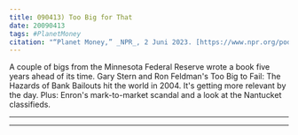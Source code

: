 ```yaml
---
title: 090413) Too Big for That
date: 20090413
tags: #PlanetMoney
citation: "“Planet Money,” _NPR_, 2 Juni 2023. [https://www.npr.org/podcasts/510289/planet-money](https://www.npr.org/podcasts/510289/planet-money) (diakses 4 Juni 2023)."
---
```


A couple of bigs from the Minnesota Federal Reserve wrote a book five years ahead of its time. Gary Stern and Ron Feldman's Too Big to Fail: The Hazards of Bank Bailouts hit the world in 2004. It's getting more relevant by the day. Plus: Enron's mark-to-market scandal and a look at the Nantucket classifieds.

----



----
